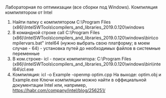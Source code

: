 Лабораторная по оптимизации (все сборки под Windows). Компиляция компилятором от Intel
1. Найти папку с компилятором C:\Program Files (x86)\IntelSWTools\compilers_and_libraries_2019.0.120\windows
2. В командной строке call C:\Program Files (x86)\IntelSWTools\compilers_and_libraries_2019.0.120\windows\bin\compilervars.bat" intel64 (нужно выбрать свою платформу; в моем случае - 64) - установка путей до необходимых файлов в системные переменные
3. В ком.строке- icl - поиск компилятора:
   C:\Program Files (x86)\IntelSWTools\compilers_and_libraries_2019.0.120\windows\bin\intel64\icl.exe
4. Компиляция: icl -o Example -openmp optim.cpp
   На выходе: optim.obj и Example.exe
  Ключи компиляции можно найти в оффициальной документации Intel или, например, https://habr.com/company/intel/blog/256251/
